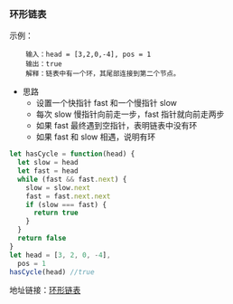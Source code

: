 ### 环形链表

示例：

```
    输入：head = [3,2,0,-4], pos = 1
    输出：true
    解释：链表中有一个环，其尾部连接到第二个节点。
```

- 思路
  - 设置一个快指针 fast 和一个慢指针 slow
  - 每次 slow 慢指针向前走一步，fast 指针就向前走两步
  - 如果 fast 最终遇到空指针，表明链表中没有环
  - 如果 fast 和 slow 相遇，说明有环

```js
let hasCycle = function(head) {
  let slow = head
  let fast = head
  while (fast && fast.next) {
    slow = slow.next
    fast = fast.next.next
    if (slow === fast) {
      return true
    }
  }
  return false
}
let head = [3, 2, 0, -4],
  pos = 1
hasCycle(head) //true
```

地址链接：<a href='https://leetcode-cn.com/problems/linked-list-cycle/' target='_blak'>环形链表</a>
